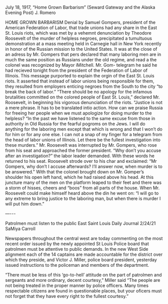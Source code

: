 ---
---


July 18, 1917, “Home Grown Barbarism” (Seward Gateway and the Alaska Evening Post)
J. Romero


HOME GROWN BARBARISM
Denial by Samuel Gompers, president of the American Federation of Labor, that trade unions had any share in the East St. Louis riots, which was met by a vehemnt denunciation by Theodore Roosevelt of the murder of helpless negroes, precipitated a tumultuous demonstration at a mass meeting held in Carnegie hall in New York recently in honor of the Russian mission to the United States. 
It was at the close of an adress by Mr. Gompers that pers declared that many laboring men are in much the same position as Russians under the old regime, and read a the colonel was recognized by Mayor iMitchell. Mr. Gom- telegram he said he had recieved tonight from the president of the Federation of Labor of Illinois. This message purported to explain the orgin of the East St. Louis riots. It asserted that instead of labor unions being responsible for them, they resulted from employers enticing negroes from the South to the city “to break the back of labor.” 
        “There should be no apology for the infamous brutalities committed on the colored people of East St. Louis,” declared Mr. Roosevelt, in beginning his vigorous denunciation of the riots. “Justice is not a mere phrase. It has to be translated intio action. How can we praise Russia for freeing her people when we must apologize for doing murder to the helpless?
“In the past we have listened to the same excuse from those in authority in Old Russia for the fearful pogroms on the Jews. I will do anything for the laboring men except that which is wrong and that I won’t do for him or for any one else. I can not a snap of my finger for a telegram from the head of labor unions of Illinois. Let there be the fullest investigation into these murders.”
Mr. Roosevelt was interrupted by Mr. Gompers, who rose from his seat and approached the former president. “Why don’t you accuse after an investigation?” the labor leader demanded. 
With these words he returned to his seat. Roosevelt strode over to his char and exclaimed: “Mr Gompers, why don’t I accuse afterwards? I’ll answer now, when murder is to be answered.” 
        With that the colonel brought down on Mr. Gomper’s shoulder his open left hand, which he had raised above his head. 
At this juncture many of the men on the platform leaped to their feet and there was a storm of hisses, cheers and “boos” from all parts of the house.
When Mr. Roosevelt could make himself heard above the din he went on:
        “I will go to any extreme to bring justice to the laboring man, but when there is murder I will put him down.”
        
—--- 


Patrolmen must listen to the public
East Saint Louis Daily Journal 2/24/21
SaMiya Carroll


Newspapers throughout the central west are today commenting on the most recent order issued by the newly appointed St Louis Police board that patrolmen must be attentive to public demands. In the new West Side alignment each of the 14 captains are made accountable for the district over which they preside, and Victor J. Miller, police board president, yesterday issued instructions to the policeman and members of the department.


 “There must be less of this ‘go-to-hell’ attitude on the part of patrolmen and sergeants and more ordinary, decent courtesy,”  Miller said “The people are not being treated in the proper manner by police officers. Many times respectable citizens are found in questionable places, but your oficers must not forget that they have every right to the fullest courtesy.”
